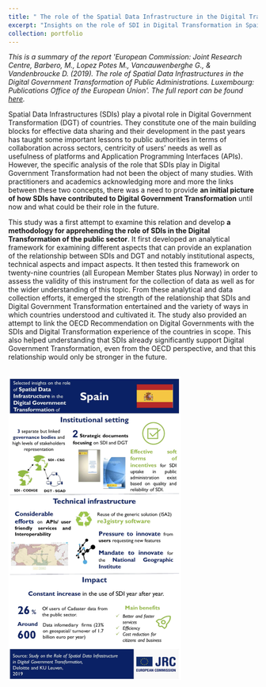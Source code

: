 ```yaml
---
title: " The role of the Spatial Data Infrastructure in the Digital Transformation of Public Administration (2018-2019)"
excerpt: "Insights on the role of SDI in Digital Transformation in Spain<br/><img src='/images/sdidt2.png'>"
collection: portfolio
---
```


_This is a summary of the report 'European Commission: Joint Research Centre, Barbero, M., Lopez Potes M., Vancauwenberghe G., & Vandenbroucke D. (2019). The role of Spatial Data Infrastructures in the Digital Government Transformation of Public Administrations. Luxembourg: Publications Office of the European Union'. The full report can be found [here](https://data.europa.eu/doi/10.2760/324167)._

Spatial Data Infrastructures (SDIs) play a pivotal role in Digital Government Transformation (DGT) of countries. They constitute one of the main building blocks for effective data sharing and their development in the past years has taught some important lessons to public authorities in terms of collaboration across sectors, centricity of users’ needs as well as usefulness of platforms and Application Programming Interfaces (APIs). However, the specific analysis of the role that SDIs play in Digital Government Transformation had not been the object of many studies. With practitioners and academics acknowledging more and more the links between these two concepts, there was a need to provide **an initial picture of how SDIs have contributed to Digital Government Transformation** until now and what could be their role in the future. 

This study was a first attempt to examine this relation and develop **a methodology for apprehending the role of SDIs in the Digital Transformation of the public sector**. It first developed an analytical framework for examining different aspects that can provide an explanation of the relationship between SDIs and DGT and notably institutional aspects, technical aspects and impact aspects. It then tested this framework on twenty-nine countries (all European Member States plus Norway) in order to assess the validity of this instrument for the collection of data as well as for the wider understanding of this topic. From these analytical and data collection efforts, it emerged the strength of the relationship that SDIs and Digital Government Transformation entertained and the variety of ways in which countries understood and cultivated it. The study also provided an attempt to link the OECD Recommendation on Digital Governments with the SDIs and Digital Transformation experience of the countries in scope. This also helped understanding that SDIs already significantly support Digital Government Transformation, even from the OECD perspective, and that this relationship would only be stronger in the future.




<br/><img src='/images/sdidt2.png'>

